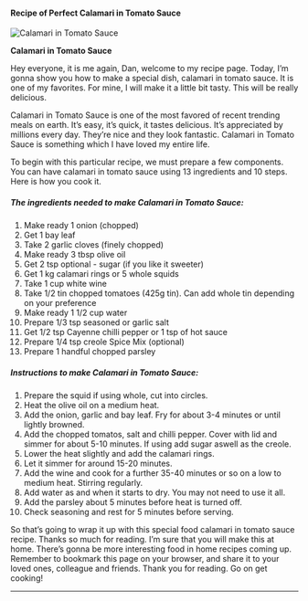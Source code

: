             

#### Recipe of Perfect Calamari in Tomato Sauce

![Calamari in Tomato Sauce](https://img-global.cpcdn.com/recipes/5323263269928960/751x532cq70/calamari-in-tomato-sauce-recipe-main-photo.jpg)

**Calamari in Tomato Sauce**

Hey everyone, it is me again, Dan, welcome to my recipe page. Today, I’m gonna show you how to make a special dish, calamari in tomato sauce. It is one of my favorites. For mine, I will make it a little bit tasty. This will be really delicious.

Calamari in Tomato Sauce is one of the most favored of recent trending meals on earth. It’s easy, it’s quick, it tastes delicious. It’s appreciated by millions every day. They’re nice and they look fantastic. Calamari in Tomato Sauce is something which I have loved my entire life.

To begin with this particular recipe, we must prepare a few components. You can have calamari in tomato sauce using 13 ingredients and 10 steps. Here is how you cook it.

##### The ingredients needed to make Calamari in Tomato Sauce:

1.  Make ready 1 onion (chopped)
2.  Get 1 bay leaf
3.  Take 2 garlic cloves (finely chopped)
4.  Make ready 3 tbsp olive oil
5.  Get 2 tsp optional - sugar (if you like it sweeter)
6.  Get 1 kg calamari rings or 5 whole squids
7.  Take 1 cup white wine
8.  Take 1/2 tin chopped tomatoes (425g tin). Can add whole tin depending on your preference
9.  Make ready 1 1/2 cup water
10.  Prepare 1/3 tsp seasoned or garlic salt
11.  Get 1/2 tsp Cayenne chilli pepper or 1 tsp of hot sauce
12.  Prepare 1/4 tsp creole Spice Mix (optional)
13.  Prepare 1 handful chopped parsley

##### Instructions to make Calamari in Tomato Sauce:

1.  Prepare the squid if using whole, cut into circles.
2.  Heat the olive oil on a medium heat.
3.  Add the onion, garlic and bay leaf. Fry for about 3-4 minutes or until lightly browned.
4.  Add the chopped tomatos, salt and chilli pepper. Cover with lid and simmer for about 5-10 minutes. If using add sugar aswell as the creole.
5.  Lower the heat slightly and add the calamari rings.
6.  Let it simmer for around 15-20 minutes.
7.  Add the wine and cook for a further 35-40 minutes or so on a low to medium heat. Stirring regularly.
8.  Add water as and when it starts to dry. You may not need to use it all.
9.  Add the parsley about 5 minutes before heat is turned off.
10.  Check seasoning and rest for 5 minutes before serving.

So that’s going to wrap it up with this special food calamari in tomato sauce recipe. Thanks so much for reading. I’m sure that you will make this at home. There’s gonna be more interesting food in home recipes coming up. Remember to bookmark this page on your browser, and share it to your loved ones, colleague and friends. Thank you for reading. Go on get cooking!

* * *